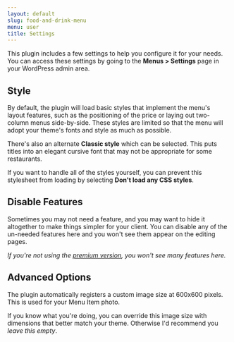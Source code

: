 ```yaml
---
layout: default
slug: food-and-drink-menu
menu: user
title: Settings
---
```

This plugin includes a few settings to help you configure it for your needs. You can access these settings by going to the **Menus > Settings** page in your WordPress admin area.

## Style

By default, the plugin will load basic styles that implement the menu's layout features, such as the positioning of the price or laying out two-column menus side-by-side. These styles are limited so that the menu will adopt your theme's fonts and style as much as possible.

There's also an alternate **Classic style** which can be selected. This puts titles into an elegant cursive font that may not be appropriate for some restaurants.

If you want to handle all of the styles yourself, you can prevent this stylesheet from loading by selecting **Don't load any CSS styles**.

## Disable Features

Sometimes you may not need a feature, and you may want to hide it altogether to make things simpler for your client. You can disable any of the un-needed features here and you won't see them appear on the editing pages.

*If you're not using the [premium version](../pro), you won't see many features here.*

## Advanced Options

The plugin automatically registers a custom image size at 600x600 pixels. This is used for your Menu Item photo.

If you know what you're doing, you can override this image size with dimensions that better match your theme. Otherwise I'd recommend you *leave this empty*.
